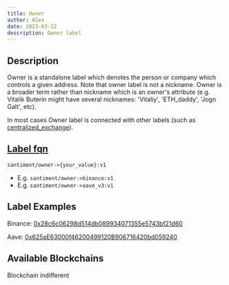 ```yaml
---
title: Owner
author: Alex
date: 2023-03-22
description: Owner label
---
```


## Description

Owner is a standalone label which denotes the person or company which controls a given address. Note that owner label is not a nickname. Owner is a broader term rather than nickname which is an owner's attribute (e.g. Vitalik Buterin might have several nicknames: 'Vitaliy', 'ETH_daddy', 'Jogn Galt', etc).

In most cases Owner label is connected with other labels (such as [centralized_exchange](/labels/centralized-exchange)).

## [Label fqn](/label-fqn)

`santiment/owner->{your_value}:v1`

- E.g. `santiment/owner->binance:v1`
- E.g. `santiment/owner->aave_v3:v1`

## Label Examples

Binance: [0x28c6c06298d514db089934071355e5743bf21d60](https://etherscan.io/address/0x28c6c06298d514db089934071355e5743bf21d60)

Aave: [0x625aE63000f46200499120B906716420bd059240](https://etherscan.io/address/0x625aE63000f46200499120B906716420bd059240)

## Available Blockchains

Blockchain indifferent